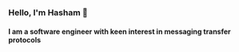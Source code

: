 
### Hello, I'm Hasham 👋 
#### I am a software engineer with keen interest in messaging transfer protocols

